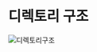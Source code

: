 # 디렉토리 구조

![디렉토리구조](https://user-images.githubusercontent.com/102468071/178094008-d659565d-6c02-4616-8a90-6171a3ba58f7.jpg)
